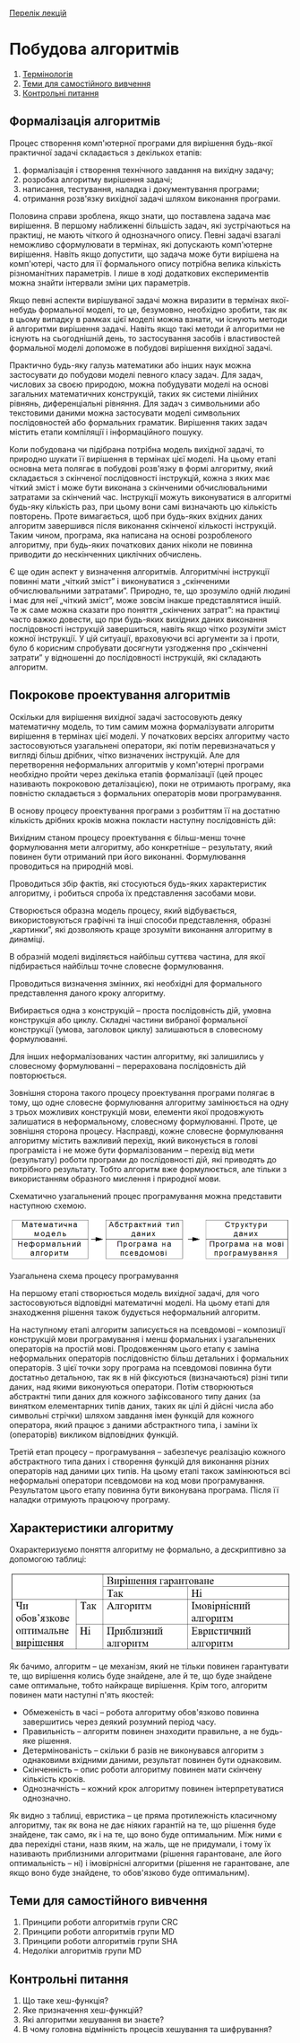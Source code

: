 [Перелік лекцій](README.md)

# Побудова алгоритмів


1.  [Термінологія](#h01)
2.  [Теми для самостійного вивчення](#h101)
3.  [Контрольні питання](#h102)

## Формалізація алгоритмів


Процес створення комп'ютерної програми для вирішення будь-якої практичної задачі складається з декількох етапів:

1.  формалізація і створення технічного завдання на вихідну задачу;
2.  розробка алгоритму вирішення задачі;
3.  написання, тестування, наладка і документування програми;
4.  отримання розв'язку вихідної задачі шляхом виконання програми.

Половина справи зроблена, якщо знати, що поставлена задача має вирішення. В першому наближенні більшість задач, які зустрічаються на практиці, не мають чіткого й однозначного опису. Певні задачі взагалі неможливо сформулювати в термінах, які допускають комп'ютерне вирішення. Навіть якщо допустити, що задача може бути вирішена на комп'ютері, часто для її формального опису потрібна велика кількість різноманітних параметрів. І лише в ході додаткових експериментів можна знайти інтервали зміни цих параметрів.

Якщо певні аспекти вирішуваної задачі можна виразити в термінах якої-небудь формальної моделі, то це, безумовно, необхідно зробити, так як в цьому випадку в рамках цієї моделі можна взнати, чи існують методи й алгоритми вирішення задачі. Навіть якщо такі методи й алгоритми не існують на сьогоднішній день, то застосування засобів і властивостей формальної моделі допоможе в побудові вирішення вихідної задачі.

Практично будь-яку галузь математики або інших наук можна застосувати до побудови моделі певного класу задач. Для задач, числових за своєю природою, можна побудувати моделі на основі загальних математичних конструкцій, таких як системи лінійних рівнянь, диференціальні рівняння. Для задач з символьними або текстовими даними можна застосувати моделі символьних послідовностей або формальних граматик. Вирішення таких задач містить етапи компіляції і інформаційного пошуку.

Коли побудована чи підібрана потрібна модель вихідної задачі, то природно шукати її вирішення в термінах цієї моделі. На цьому етапі основна мета полягає в побудові розв'язку в формі алгоритму, який складається з скінченої послідовності інструкцій, кожна з яких має чіткий зміст і може бути виконана з скінченими обчислювальними затратами за скінчений час. Інструкції можуть виконуватися в алгоритмі будь-яку кількість раз, при цьому вони самі визначають цю кількість повторень. Проте вимагається, щоб при будь-яких вхідних даних алгоритм завершився після виконання скінченої кількості інструкцій. Таким чином, програма, яка написана на основі розробленого алгоритму, при будь-яких початкових даних ніколи не повинна приводити до нескінченних циклічних обчислень.

Є ще один аспект у визначення алгоритмів. Алгоритмічні інструкції повинні мати „чіткий зміст” і виконуватися з „скінченими обчислювальними затратами”. Природно, те, що зрозуміло одній людині і має для неї „чіткий зміст”, може зовсім інакше представлятися іншій. Те ж саме можна сказати про поняття „скінчених затрат”: на практиці часто важко довести, що при будь-яких вихідних даних виконання послідовності інструкцій завершиться, навіть якщо чітко розуміти зміст кожної інструкції. У цій ситуації, враховуючи всі аргументи за і проти, було б корисним спробувати досягнути узгодження про „скінченні затрати” у відношенні до послідовності інструкцій, які складають алгоритм.

## Покрокове проектування алгоритмів

Оскільки для вирішення вихідної задачі застосовують деяку математичну модель, то тим самим можна формалізувати алгоритм вирішення в термінах цієї моделі. У початкових версіях алгоритму часто застосовуються узагальнені оператори, які потім перевизначаться у вигляді більш дрібних, чітко визначених інструкцій. Але для перетворення неформальних алгоритмів у комп'ютерні програми необхідно пройти через декілька етапів формалізації (цей процес називають покроковою деталізацією), поки не отримають програму, яка повністю складається з формальних операторів мови програмування.

В основу процесу проектування програми з розбиттям її на достатню кількість дрібних кроків можна покласти наступну послідовність дій:

Вихідним станом процесу проектування є більш-менш точне формулювання мети алгоритму, або конкретніше – результату, який повинен бути отриманий при його виконанні. Формулювання проводиться на природній мові.

Проводиться збір фактів, які стосуються будь-яких характеристик алгоритму, і робиться спроба їх представлення засобами мови.

Створюється образна модель процесу, який відбувається, використовуються графічні та інші способи представлення, образні „картинки”, які дозволяють краще зрозуміти виконання алгоритму в динаміці.

В образній моделі виділяється найбільш суттєва частина, для якої підбирається найбільш точне словесне формулювання.

Проводиться визначення змінних, які необхідні для формального представлення даного кроку алгоритму.

Вибирається одна з конструкцій – проста послідовність дій, умовна конструкція або циклу. Складні частини вибраної формальної конструкції (умова, заголовок циклу) залишаються в словесному формулюванні.

Для інших неформалізованих частин алгоритму, які залишились у словесному формулюванні – перерахована послідовність дій повторюється.

Зовнішня сторона такого процесу проектування програми полягає в тому, що одне словесне формулювання алгоритму замінюється на одну з трьох можливих конструкцій мови, елементи якої продовжують залишатися в неформальному, словесному формулюванні. Проте, це зовнішня сторона процесу. Насправді, кожне словесне формулювання алгоритму містить важливий перехід, який виконується в голові програміста і не може бути формалізованим – перехід від мети (результату) роботи програми до послідовності дій, які приводять до потрібного результату. Тобто алгоритм вже формулюється, але тільки з використанням образного мислення і природної мови.

Схематично узагальнений процес програмування можна представити наступною схемою.

![](img/06-010.png)

Узагальнена схема процесу програмування

На першому етапі створюється модель вихідної задачі, для чого застосовуються відповідні математичні моделі. На цьому етапі для знаходження рішення також будується неформальний алгоритм.

На наступному етапі алгоритм записується на псевдомові – композиції конструкцій мови програмування і менш формальних і узагальнених операторів на простій мові. Продовженням цього етапу є заміна неформальних операторів послідовністю більш детальних і формальних операторів. З цієї точки зору програма на псевдомові повинна бути достатньо детальною, так як в ній фіксуються (визначаються) різні типи даних, над якими виконуються оператори. Потім створюються абстрактні типи даних для кожного зафіксованого типу даних (за винятком елементарних типів даних, таких як цілі й дійсні числа або символьні стрічки) шляхом завдання імен функцій для кожного оператора, який працює з даними абстрактного типа, і заміни їх (операторів) викликом відповідних функцій.

Третій етап процесу – програмування – забезпечує реалізацію кожного абстрактного типа даних і створення функцій для виконання різних операторів над даними цих типів. На цьому етапі також замінюються всі неформальні оператори псевдомови на код мови програмування. Результатом цього етапу повинна бути виконувана програма. Після її наладки отримують працюючу програму.

## Характеристики алгоритму

Охарактеризуємо поняття алгоритму не формально, а дескриптивно за допомогою таблиці:

![](img/06-020.png)

Як бачимо, алгоритм – це механізм, який не тільки повинен гарантувати те, що вирішення колись буде знайдене, але й те, що буде знайдене саме оптимальне, тобто найкраще вирішення. Крім того, алгоритм повинен мати наступні п'ять якостей:

*   Обмеженість в часі – робота алгоритму обов'язково повинна завершитись через деякий розумний період часу.
*   Правильність – алгоритм повинен знаходити правильне, а не будь-яке рішення.
*   Детермінованість – скільки б разів не виконувався алгоритм з однаковими вхідними даними, результат повинен бути однаковим.
*   Скінченність – опис роботи алгоритму повинен мати скінчену кількість кроків.
*   Однозначність – кожний крок алгоритму повинен інтерпретуватися однозначно.

Як видно з таблиці, евристика – це пряма протилежність класичному алгоритму, так як вона не дає ніяких гарантій на те, що рішення буде знайдене, так само, як і на те, що воно буде оптимальним. Між ними є два перехідні стани, назв яким, на жаль, ще не придумали, і тому їх називають приблизними алгоритмами (рішення гарантоване, але його оптимальність – ні) і імовірнісні алгоритми (рішення не гарантоване, але якщо воно буде знайдене, то обов'язково буде оптимальним).




## Теми для самостійного вивчення


1.  Принципи роботи алгоритмів групи CRC
2.  Принципи роботи алгоритмів групи MD
3.  Принципи роботи алгоритмів групи SHA
4.  Недоліки алгоритмів групи MD

## Контрольні питання


1.  Що таке хеш-функція?
2.  Яке призначення хеш-функцій?
3.  Які алгоритми хешування ви знаєте?
4.  В чому головна відмінність процесів хешування та шифрування?